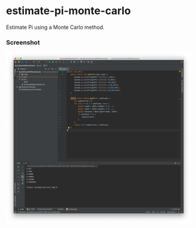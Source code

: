 # estimate-pi-monte-carlo

Estimate Pi using a Monte Carlo method.

### Screenshot

![Screenshot](/estimate-pi-monte-carlo.png)
